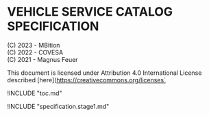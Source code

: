 # VEHICLE SERVICE CATALOG SPECIFICATION

(C) 2023 - MBition  
(C) 2022 - COVESA  
(C) 2021 - Magnus Feuer  

This document is licensed under Attribution 4.0 International License described [here](https://creativecommons.org/licenses`

<!-- Heading and TOC -->
!INCLUDE "toc.md"

<!-- Features and introduction -->
!INCLUDE "specification.stage1.md"

